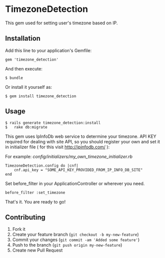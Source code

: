 # TimezoneDetection

This gem used for setting user's timezone based on IP.

## Installation

Add this line to your application's Gemfile:

    gem 'timezone_detection'

And then execute:

    $ bundle

Or install it yourself as:

    $ gem install timezone_detection

## Usage

	$ rails generate timezone_detection:install
	$	rake db:migrate
	
This gem uses IpInfoDb web service to determine your timezone. API KEY required for dealing with site API, so you should register your own and set it in initializer file ( for this visit http://ipinfodb.com/ ):

For example: *config/initializers/my_own_timezone_initializer.rb*

	TimezoneDetection.config do |cnf|
		cnf.api_key = "SOME_API_KEY_PROVIDED_FROM_IP_INFO_DB_SITE"
	end

Set before_filter in your ApplicationController or wherever you need.

	before_filter :set_timezone

That's it. You are ready to go!

## Contributing

1. Fork it
2. Create your feature branch (`git checkout -b my-new-feature`)
3. Commit your changes (`git commit -am 'Added some feature'`)
4. Push to the branch (`git push origin my-new-feature`)
5. Create new Pull Request
